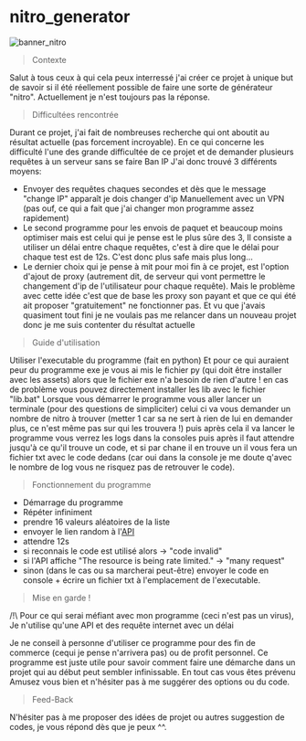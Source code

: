 # nitro_generator

![banner_nitro](https://gifimage.net/wp-content/uploads/2017/10/discord-gif-emoji-3.gif)

> Contexte

Salut à tous ceux à qui cela peux interressé j'ai créer
ce projet à unique but de savoir si il été réellement possible de
faire une sorte de générateur "nitro". Actuellement je n'est toujours pas
la réponse.

> Difficultées rencontrée

Durant ce projet, j'ai fait de nombreuses recherche qui ont aboutit au résultat actuelle (pas forcement incroyable).
En ce qui concerne les difficulté l'une des grande difficultée de ce projet et de demander plusieurs requêtes à un serveur sans se faire Ban IP
J'ai donc trouvé 3 différents moyens:

* Envoyer des requêtes chaques secondes et dès que le message "change IP" apparaît je dois changer d'ip Manuellement avec un VPN (pas ouf, ce qui a fait que j'ai changer mon programme assez rapidement)
* Le second programme pour les envois de paquet et beaucoup moins optimiser mais est celui qui je pense est le plus sûre des 3, Il consiste a utiliser un délai entre chaque requêtes, c'est à dire que le délai pour chaque test est de 12s. C'est donc plus safe mais plus long...
* Le dernier choix qui je pense à mit pour moi fin à ce projet, est l'option d'ajout de proxy (autrement dit, de serveur qui vont permettre le changement d'ip de l'utilisateur pour chaque requête). Mais le problème avec cette idée c'est que de base les proxy son payant et que ce qui été ait proposer "gratuitement" ne fonctionner pas. Et vu que j'avais quasiment tout fini je ne voulais pas me relancer dans un nouveau projet donc je me suis contenter du résultat actuelle

> Guide d'utilisation

Utiliser l'executable du programme (fait en python)
Et pour ce qui auraient peur du programme exe je vous ai mis le fichier py (qui doit être installer avec les assets)
alors que le fichier exe n'a besoin de rien d'autre !
en cas de problème vous pouvez directement installer les lib avec le fichier "lib.bat"
Lorsque vous démarrer le programme vous aller lancer un terminale (pour des questions de simpliciter) celui ci va vous demander un nombre de nitro à trouver (metter 1 car sa ne sert à rien de lui en demander plus, ce n'est même pas sur qui les trouvera !) puis après cela il va lancer le programme vous verrez les logs dans la consoles puis après il faut attendre jusqu'à ce qu'il trouve un code, et si par chane il en trouve un il vous fera un fichier txt avec le code dedans (car oui dans la console je me doute q'avec le nombre de log vous ne risquez pas de retrouver le code).

> Fonctionnement du programme 

* Démarrage du programme
* Répéter infiniment
 * prendre 16 valeurs aléatoires de la liste
 * envoyer le lien random à l'[API](https://discordapp.com/api/v6/entitlements/gift-codes/)
 * attendre 12s
 * si reconnais le code est utilisé alors -> "code invalid"
 * si l'API affiche "The resource is being rate limited." -> "many request"
 * sinon (dans le cas ou sa marcherai peut-être) envoyer le code en console + écrire un fichier txt à l'emplacement de l'executable.
 

> Mise en garde !

/!\ Pour ce qui serai méfiant avec mon programme (ceci n'est pas un virus), Je n'utilise qu'une API et des requête internet avec un délai 

Je ne conseil à personne d'utiliser ce programme pour des fin de commerce (cequi je pense n'arrivera pas) ou de profit personnel.
Ce programme est juste utile pour savoir comment faire une démarche dans un projet qui au début peut sembler infinissable. En tout cas vous êtes prévenu
Amusez vous bien et n'hésiter pas à me suggérer des options ou du code.

> Feed-Back

N'hésiter pas à me proposer des idées de projet ou autres suggestion de codes, je vous répond dès que je peux ^^.

